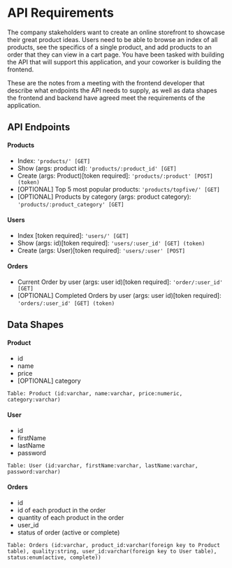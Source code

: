 # API Requirements
The company stakeholders want to create an online storefront to showcase their great product ideas. Users need to be able to browse an index of all products, see the specifics of a single product, and add products to an order that they can view in a cart page. You have been tasked with building the API that will support this application, and your coworker is building the frontend.

These are the notes from a meeting with the frontend developer that describe what endpoints the API needs to supply, as well as data shapes the frontend and backend have agreed meet the requirements of the application. 

## API Endpoints
#### Products
- Index: `'products/' [GET]`
- Show (args: product id): `'products/:product_id' [GET]`
- Create (args: Product)[token required]: `'products/:product' [POST] (token)`
- [OPTIONAL] Top 5 most popular products:  `'products/topfive/' [GET]`
- [OPTIONAL] Products by category (args: product category): `'products/:product_category' [GET]`

#### Users
- Index [token required]: `'users/' [GET]`
- Show (args: id)[token required]: `'users/:user_id' [GET] (token)`
- Create (args: User)[token required]: `'users/:user' [POST]`

#### Orders
- Current Order by user (args: user id)[token required]: `'order/:user_id' [GET]`
- [OPTIONAL] Completed Orders by user (args: user id)[token required]: `'orders/:user_id' [GET] (token)`

## Data Shapes
#### Product
-  id
- name
- price
- [OPTIONAL] category

```
Table: Product (id:varchar, name:varchar, price:numeric, category:varchar)
```
#### User
- id
- firstName
- lastName
- password

```
Table: User (id:varchar, firstName:varchar, lastName:varchar, password:varchar)
```
#### Orders
- id
- id of each product in the order
- quantity of each product in the order
- user_id
- status of order (active or complete)

```
Table: Orders (id:varchar, product_id:varchar(foreign key to Product table), quality:string, user_id:varchar(foreign key to User table), status:enum(active, complete))
```
